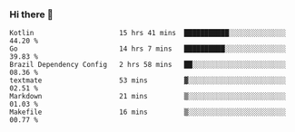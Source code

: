 ### Hi there 👋

<!--
**yeya24/yeya24** is a ✨ _special_ ✨ repository because its `README.md` (this file) appears on your GitHub profile.

Here are some ideas to get you started:

- 🔭 I’m currently working on ...
- 🌱 I’m currently learning ...
- 👯 I’m looking to collaborate on ...
- 🤔 I’m looking for help with ...
- 💬 Ask me about ...
- 📫 How to reach me: ...
- 😄 Pronouns: ...
- ⚡ Fun fact: ...
-->

<!--START_SECTION:waka-->

```text
Kotlin                     15 hrs 41 mins  ███████████░░░░░░░░░░░░░░   44.20 %
Go                         14 hrs 7 mins   ██████████░░░░░░░░░░░░░░░   39.83 %
Brazil Dependency Config   2 hrs 58 mins   ██░░░░░░░░░░░░░░░░░░░░░░░   08.36 %
textmate                   53 mins         ▓░░░░░░░░░░░░░░░░░░░░░░░░   02.51 %
Markdown                   21 mins         ▒░░░░░░░░░░░░░░░░░░░░░░░░   01.03 %
Makefile                   16 mins         ▒░░░░░░░░░░░░░░░░░░░░░░░░   00.77 %
```

<!--END_SECTION:waka-->
